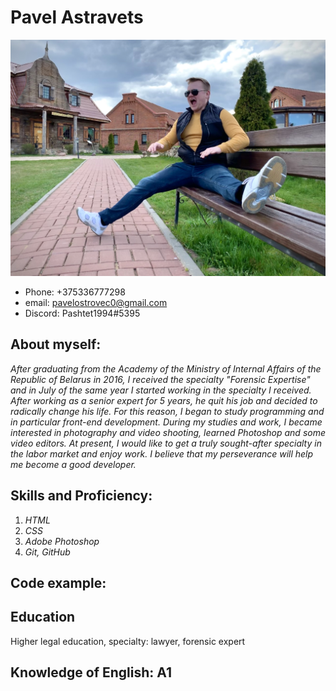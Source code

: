 # Pavel Astravets

![Это я](./IMG_E1767.JPG)


* Phone: +375336777298
* email: pavelostrovec0@gmail.com
* Discord: Pashtet1994#5395


## About myself:


*After graduating from the Academy of the Ministry of Internal Affairs of the Republic of Belarus in 2016, I received the specialty "Forensic Expertise" and in July of the same year I started working in the specialty I received. After working as a senior expert for 5 years, he quit his job and decided to radically change his life. For this reason, I began to study programming and in particular front-end development. During my studies and work, I became interested in photography and video shooting, learned Photoshop and some video editors. At present, I would like to get a truly sought-after specialty in the labor market and enjoy work. I believe that my perseverance will help me become a good developer.*
## Skills and Proficiency:


1. *HTML*
2. *CSS*
3. *Adobe Photoshop*
4. *Git, GitHub*


## Code example:


## Education
Higher legal education, specialty: lawyer, forensic expert

## Knowledge of English: A1 
